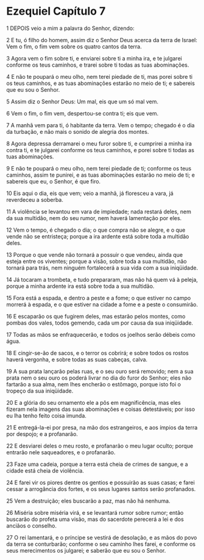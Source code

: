 # Ezequiel Capítulo 7

1	DEPOIS veio a mim a palavra do Senhor, dizendo:

2	E tu, ó filho do homem, assim diz o Senhor Deus acerca da terra de Israel: Vem o fim, o fim vem sobre os quatro cantos da terra.

3	Agora vem o fim sobre ti, e enviarei sobre ti a minha ira, e te julgarei conforme os teus caminhos, e trarei sobre ti todas as tuas abominações.

4	E não te poupará o meu olho, nem terei piedade de ti, mas porei sobre ti os teus caminhos, e as tuas abominações estarão no meio de ti; e sabereis que eu sou o Senhor.

5	Assim diz o Senhor Deus: Um mal, eis que um só mal vem.

6	Vem o fim, o fim vem, despertou-se contra ti; eis que vem.

7	A manhã vem para ti, ó habitante da terra. Vem o tempo; chegado é o dia da turbação, e não mais o sonido de alegria dos montes.

8	Agora depressa derramarei o meu furor sobre ti, e cumprirei a minha ira contra ti, e te julgarei conforme os teus caminhos, e porei sobre ti todas as tuas abominações.

9	E não te poupará o meu olho, nem terei piedade de ti; conforme os teus caminhos, assim te punirei, e as tuas abominações estarão no meio de ti; e sabereis que eu, o Senhor, é que firo.

10	Eis aqui o dia, eis que vem; veio a manhã, já floresceu a vara, já reverdeceu a soberba.

11	A violência se levantou em vara de impiedade; nada restará deles, nem da sua multidão, nem do seu rumor, nem haverá lamentação por eles.

12	Vem o tempo, é chegado o dia; o que compra não se alegre, e o que vende não se entristeça; porque a ira ardente está sobre toda a multidão deles.

13	Porque o que vende não tornará a possuir o que vendeu, ainda que esteja entre os viventes; porque a visão, sobre toda a sua multidão, não tornará para trás, nem ninguém fortalecerá a sua vida com a sua iniqüidade.

14	Já tocaram a trombeta, e tudo prepararam, mas não há quem vá à peleja, porque a minha ardente ira está sobre toda a sua multidão.

15	Fora está a espada, e dentro a peste e a fome; o que estiver no campo morrerá à espada, e o que estiver na cidade a fome e a peste o consumirão.

16	E escaparão os que fugirem deles, mas estarão pelos montes, como pombas dos vales, todos gemendo, cada um por causa da sua iniqüidade.

17	Todas as mãos se enfraquecerão, e todos os joelhos serão débeis como água.

18	E cingir-se-ão de sacos, e o terror os cobrirá; e sobre todos os rostos haverá vergonha, e sobre todas as suas cabeças, calva.

19	A sua prata lançarão pelas ruas, e o seu ouro será removido; nem a sua prata nem o seu ouro os poderá livrar no dia do furor do Senhor; eles não fartarão a sua alma, nem lhes encherão o estômago, porque isto foi o tropeço da sua iniqüidade.

20	E a glória do seu ornamento ele a pôs em magnificência, mas eles fizeram nela imagens das suas abominações e coisas detestáveis; por isso eu lha tenho feito coisa imunda.

21	E entregá-la-ei por presa, na mão dos estrangeiros, e aos ímpios da terra por despojo; e a profanarão.

22	E desviarei deles o meu rosto, e profanarão o meu lugar oculto; porque entrarão nele saqueadores, e o profanarão.

23	Faze uma cadeia, porque a terra está cheia de crimes de sangue, e a cidade está cheia de violência.

24	E farei vir os piores dentre os gentios e possuirão as suas casas; e farei cessar a arrogância dos fortes, e os seus lugares santos serão profanados.

25	Vem a destruição; eles buscarão a paz, mas não há nenhuma.

26	Miséria sobre miséria virá, e se levantará rumor sobre rumor; então buscarão do profeta uma visão, mas do sacerdote perecerá a lei e dos anciãos o conselho.

27	O rei lamentará, e o príncipe se vestirá de desolação, e as mãos do povo da terra se conturbarão; conforme o seu caminho lhes farei, e conforme os seus merecimentos os julgarei; e saberão que eu sou o Senhor.

